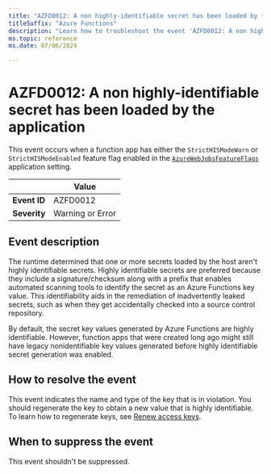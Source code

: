 ```yaml
---
title: "AZFD0012: A non highly-identifiable secret has been loaded by the application."
titleSuffix: "Azure Functions"
description: "Learn how to troubleshoot the event 'AZFD0012: A non highly identifiable secret has been loaded by the application' in Azure Functions."
ms.topic: reference
ms.date: 07/06/2024

---
```


# AZFD0012: A non highly-identifiable secret has been loaded by the application

This event occurs when a function app has either the `StrictHISModeWarn` or `StrictHISModeEnabled` feature flag enabled in the [`AzureWebJobsFeatureFlags`](../../functions-app-settings.md#azurewebjobsfeatureflags) application setting.

| | Value |
|-|-|
| **Event ID** |AZFD0012|
| **Severity** |Warning or Error|

## Event description

The runtime determined that one or more secrets loaded by the host aren't highly identifiable secrets. Highly identifiable secrets are preferred because they include a signature/checksum along with a prefix that enables automated scanning tools to identify the secret as an Azure Functions key value. This identifiability aids in the remediation of inadvertently leaked secrets, such as when they get accidentally checked into a source control repository.

By default, the secret key values generated by Azure Functions are highly identifiable. However, function apps that were created long ago might still have legacy nonidentifiable key values generated before highly identifiable secret generation was enabled.

## How to resolve the event

This event indicates the name and type of the key that is in violation. You should regenerate the key to obtain a new value that is highly identifiable. To learn how to regenerate keys, see [Renew access keys](../../function-keys-how-to.md#renew-or-create-access-keys). 

## When to suppress the event

This event shouldn't be suppressed.

